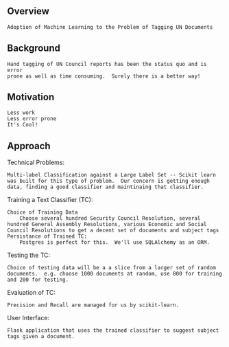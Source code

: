 ## Overview ##

    Adoption of Machine Learning to the Problem of Tagging UN Documents


## Background ##

    Hand tagging of UN Council reports has been the status quo and is error 
    prone as well as time consuming.  Surely there is a better way!



## Motivation ##

    Less work
    Less error prone
    It's Cool!


## Approach ##

Technical Problems:

    Multi-label Classification against a Large Label Set -- Scikit learn was built for this type of problem.  Our concern is getting enough data, finding a good classifier and maintinaing that classifier.



Training a Text Classifier (TC):

    Choice of Training Data
        Choose several hundred Security Council Resolution, several hundred General Assembly Resolutions, various Economic and Social Council Resolutions to get a decent set of documents and subject tags
    Persistance of Trained TC:
        Postgres is perfect for this.  We'll use SQLAlchemy as an ORM.

Testing the TC:

    Choice of testing data will be a a slice from a larger set of random documents.  e.g. choose 1000 documents at random, use 800 for training and 200 for testing.

Evaluation of TC:

    Precision and Recall are managed for us by scikit-learn.

User Interface:

    Flask application that uses the trained classifier to suggest subject tags given a document.


